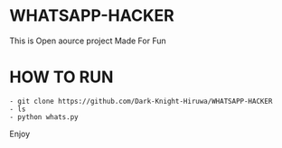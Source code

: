# WHATSAPP-HACKER
This is Open aource project Made For Fun 

# HOW TO RUN
```
- git clone https://github.com/Dark-Knight-Hiruwa/WHATSAPP-HACKER
- ls
- python whats.py
```
Enjoy 

